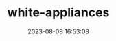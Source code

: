 ---
date: 2023-08-08 16:53:08
title: white-appliances
translationKey: white-appliances
url: til-white-appliances
---